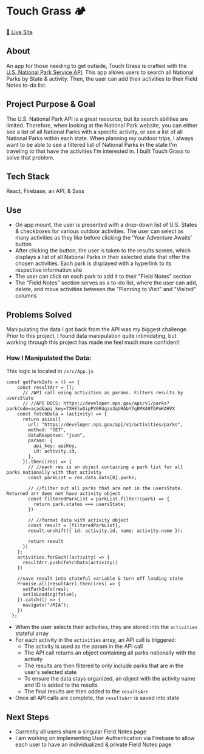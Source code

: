 # Touch Grass 🏕️
<a href="https://touch-grass-882fb.web.app">🔗 Live Site</a>

## About
An app for those needing to get outside, Touch Grass is crafted with the <a href="https://www.nps.gov/subjects/developer/api-documentation.htm">U.S. National Park Service API</a>.
This app allows users to search all National Parks by State & activity. Then, the user can add their activities to their Field Notes to-do list.

## Project Purpose & Goal
The U.S. National Park API is a great resource, but its search abilities are limited. Therefore, when looking at the National Park website, you can either see a list of all National Parks with a specific activity, or see a list of all National Parks within each state. When planning my outdoor trips, I always want to be able to see a filtered list of National Parks in the state I'm traveling to that have the activities I'm interested in. I built Touch Grass to solve that problem.

## Tech Stack
React, Firebase, an API, & Sass

## Use
- On app mount, the user is presented with a drop-down list of U.S. States & checkboxes for various outdoor activities. The user can select as many activities as they like before clicking the 'Your Adventure Awaits' button
- After clicking the button, the user is taken to the results screen, which displays a list of all National Parks in their selected state that offer the chosen activities. Each park is displayed with a hyperlink to its respective information site
- The user can click on each park to add it to their "Field Notes" section
- The "Field Notes" section serves as a to-do list, where the user can add, delete, and move activities between the "Planning to Visit" and "Visited" columns

## Problems Solved
Manipulating the data I got back from the API was my biggest challenge. Prior to this project, I found data manipulation quite intimidating, but working through this project has made me feel much more confident!

### How I Manipulated the Data:
This logic is located in `/src/App.js`
```
const getParkInfo = () => {
    const resultArr = [];
      // /API call using activities as params. Filters results by usersState
      // //API DOCS: https://developer.nps.gov/api/v1/parks?parkCode=acad&api_key=7XHElwOipPV6R4gzo3qbRAbY7q8MXA9TGPoKAHVX
    const fetchData = (activity) => {
      return axios({
        url: "https://developer.nps.gov/api/v1/activities/parks",
        method: "GET",
        dataResponse: "json",
        params: {
          api_key: apiKey,
          id: activity.id,
        },
      }).then((res) => {
        // //each res is an object containing a park list for all parks nationally with that activity
        const parkList = res.data.data[0].parks;

        // //filter out all parks that are not in the usersState. Returned arr does not have activity object
        const filteredParkList = parkList.filter((park) => {
          return park.states === usersState;
        })

        // //format data with activity object
        const result = [filteredParkList];
        result.unshift({ id: activity.id, name: activity.name });

        return result
      })
    };
    activities.forEach((activity) => {
      resultArr.push(fetchData(activity))
    })

    //save result into stateful variable & turn off loading state
    Promise.all(resultArr).then((res) => {
      setParkInfo(res);
      setIsLoading(false);
    }).catch(() => {
      navigate("/MIA");
    })
  };
```
- When the user selects their activities, they are stored into the `activities` stateful array
- For each activity in the `activities` array, an API call is triggered:
  - The activity is used as the param in the API call
  - The API call returns an object containing all parks nationally with the activity
  - The results are then filtered to only include parks that are in the user's selected state
  - To ensure the data stays organized, an object with the activity name and ID is added to the results
  - The final results are then added to the `resultsArr`
- Once all API calls are complete, the `resultsArr` is saved into state


## Next Steps
- Currently all users share a singular Field Notes page
- I am working on implementing User Authentication via Firebase to allow each user to have an individualized & private Field Notes page
